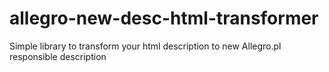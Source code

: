 # allegro-new-desc-html-transformer
Simple library to transform your html description to new Allegro.pl responsible description
